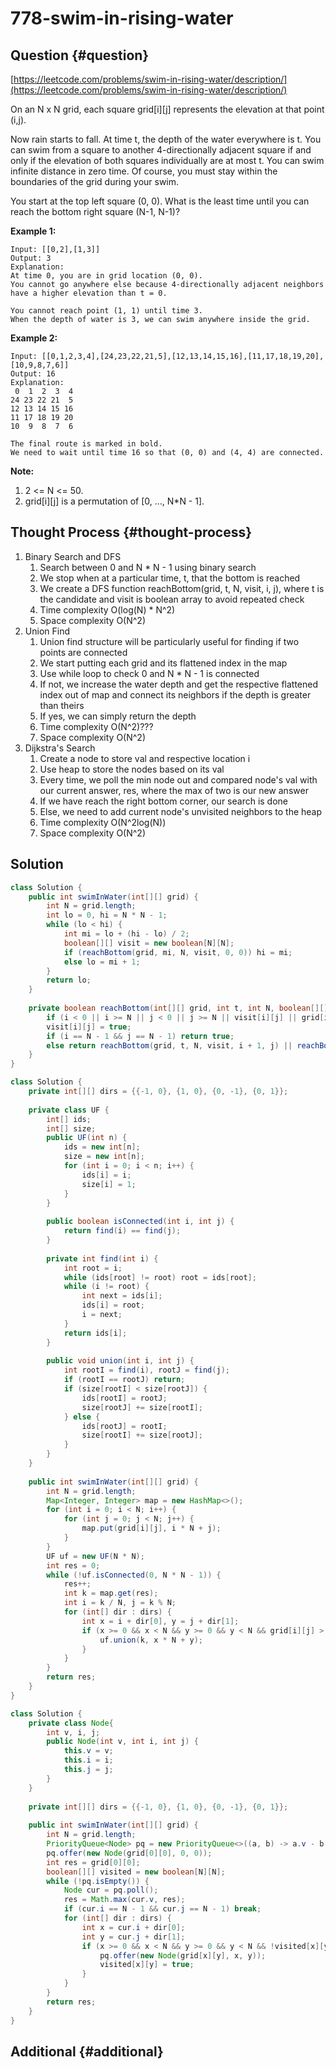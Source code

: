 # 778-swim-in-rising-water

## Question {#question}

[https://leetcode.com/problems/swim-in-rising-water/description/](https://leetcode.com/problems/swim-in-rising-water/description/)

On an N x N grid, each square grid\[i\]\[j\] represents the elevation at that point \(i,j\).

Now rain starts to fall. At time t, the depth of the water everywhere is t. You can swim from a square to another 4-directionally adjacent square if and only if the elevation of both squares individually are at most t. You can swim infinite distance in zero time. Of course, you must stay within the boundaries of the grid during your swim.

You start at the top left square \(0, 0\). What is the least time until you can reach the bottom right square \(N-1, N-1\)?

**Example 1:**

```text
Input: [[0,2],[1,3]]
Output: 3
Explanation:
At time 0, you are in grid location (0, 0).
You cannot go anywhere else because 4-directionally adjacent neighbors have a higher elevation than t = 0.

You cannot reach point (1, 1) until time 3.
When the depth of water is 3, we can swim anywhere inside the grid.
```

**Example 2:**

```text
Input: [[0,1,2,3,4],[24,23,22,21,5],[12,13,14,15,16],[11,17,18,19,20],[10,9,8,7,6]]
Output: 16
Explanation:
 0  1  2  3  4
24 23 22 21  5
12 13 14 15 16
11 17 18 19 20
10  9  8  7  6

The final route is marked in bold.
We need to wait until time 16 so that (0, 0) and (4, 4) are connected.
```

**Note:**

1. 2 &lt;= N &lt;= 50.
2. grid\[i\]\[j\] is a permutation of \[0, ..., N\*N - 1\].

## Thought Process {#thought-process}

1. Binary Search and DFS
   1. Search between 0 and N \* N  - 1 using binary search
   2. We stop when at a particular time, t, that the bottom is reached
   3. We create a DFS function reachBottom\(grid, t, N, visit, i, j\), where t is the candidate and visit is boolean array to avoid repeated check
   4. Time complexity O\(log\(N\) \* N^2\)
   5. Space complexity O\(N^2\)
2. Union Find
   1. Union find structure will be particularly useful for finding if two points are connected
   2. We start putting each grid and its flattened index in the map
   3. Use while loop to check 0 and N \* N - 1 is connected
   4. If not, we increase the water depth and get the respective flattened index out of map and connect its neighbors if the depth is greater than theirs
   5. If yes, we can simply return the depth
   6. Time complexity O\(N^2\)???
   7. Space complexity O\(N^2\)
3. Dijkstra's Search
   1. Create a node to store val and respective location i
   2. Use heap to store the nodes based on its val
   3. Every time, we poll the min node out and compared node's val with our current answer, res, where the max of two is our new answer
   4. If we have reach the right bottom corner, our search is done
   5. Else, we need to add current node's unvisited neighbors to the heap
   6. Time complexity O\(N^2log\(N\)\)
   7. Space complexity O\(N^2\)

## Solution

```java
class Solution {
    public int swimInWater(int[][] grid) {
        int N = grid.length;
        int lo = 0, hi = N * N - 1;
        while (lo < hi) {
            int mi = lo + (hi - lo) / 2;
            boolean[][] visit = new boolean[N][N];
            if (reachBottom(grid, mi, N, visit, 0, 0)) hi = mi;
            else lo = mi + 1;
        }
        return lo;
    }
    
    private boolean reachBottom(int[][] grid, int t, int N, boolean[][] visit, int i, int j) {
        if (i < 0 || i >= N || j < 0 || j >= N || visit[i][j] || grid[i][j] > t) return false;
        visit[i][j] = true;
        if (i == N - 1 && j == N - 1) return true;
        else return reachBottom(grid, t, N, visit, i + 1, j) || reachBottom(grid, t, N, visit, i - 1, j) || reachBottom(grid, t, N, visit, i, j - 1) || reachBottom(grid, t, N, visit, i, j + 1);
    }
}
```

```java
class Solution {
    private int[][] dirs = {{-1, 0}, {1, 0}, {0, -1}, {0, 1}};
    
    private class UF {
        int[] ids;
        int[] size;
        public UF(int n) {
            ids = new int[n];
            size = new int[n];
            for (int i = 0; i < n; i++) {
                ids[i] = i;
                size[i] = 1;
            }
        }
        
        public boolean isConnected(int i, int j) {
            return find(i) == find(j);
        }
        
        private int find(int i) {
            int root = i;
            while (ids[root] != root) root = ids[root];
            while (i != root) {
                int next = ids[i];
                ids[i] = root;
                i = next;
            }
            return ids[i];
        }
        
        public void union(int i, int j) {
            int rootI = find(i), rootJ = find(j);
            if (rootI == rootJ) return;
            if (size[rootI] < size[rootJ]) {
                ids[rootI] = rootJ;
                size[rootJ] += size[rootI];
            } else {
                ids[rootJ] = rootI;
                size[rootI] += size[rootJ];
            }
        }
    }
    
    public int swimInWater(int[][] grid) {
        int N = grid.length;
        Map<Integer, Integer> map = new HashMap<>();
        for (int i = 0; i < N; i++) {
            for (int j = 0; j < N; j++) {
                map.put(grid[i][j], i * N + j);
            }
        }
        UF uf = new UF(N * N);
        int res = 0;
        while (!uf.isConnected(0, N * N - 1)) {
            res++;
            int k = map.get(res);
            int i = k / N, j = k % N;
            for (int[] dir : dirs) {
                int x = i + dir[0], y = j + dir[1];
                if (x >= 0 && x < N && y >= 0 && y < N && grid[i][j] > grid[x][y]) {
                    uf.union(k, x * N + y);
                }
            }
        }
        return res;
    }
}
```

```java
class Solution {
    private class Node{
        int v, i, j;
        public Node(int v, int i, int j) {
            this.v = v;
            this.i = i;
            this.j = j;
        }
    }
    
    private int[][] dirs = {{-1, 0}, {1, 0}, {0, -1}, {0, 1}};
    
    public int swimInWater(int[][] grid) {
        int N = grid.length;
        PriorityQueue<Node> pq = new PriorityQueue<>((a, b) -> a.v - b.v);
        pq.offer(new Node(grid[0][0], 0, 0));
        int res = grid[0][0];
        boolean[][] visited = new boolean[N][N];
        while (!pq.isEmpty()) {
            Node cur = pq.poll();
            res = Math.max(cur.v, res);
            if (cur.i == N - 1 && cur.j == N - 1) break;
            for (int[] dir : dirs) {
                int x = cur.i + dir[0];
                int y = cur.j + dir[1];
                if (x >= 0 && x < N && y >= 0 && y < N && !visited[x][y]) {
                    pq.offer(new Node(grid[x][y], x, y));
                    visited[x][y] = true;
                }
            }
        }
        return res;
    }
}
```

## Additional {#additional}

